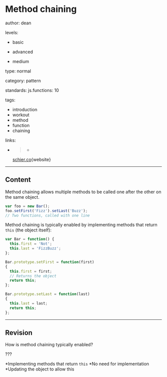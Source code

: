 # Method chaining
author: dean

levels:

  - basic

  - advanced

  - medium

type: normal

category: pattern

standards:
  js.functions: 10

tags:
  - introduction
  - workout
  - method
  - function
  - chaining

links:

  - >-
    [schier.co](http://schier.co/blog/2013/11/14/method-chaining-in-javascript.html){website}

---
## Content

Method chaining allows multiple methods to be called one after the other on the same object.

```javascript
var foo = new Bar();
foo.setFirst('Fizz').setLast('Buzz');
// Two functions, called with one line
```

Method chaining is typically enabled by implementing methods that return `this` (the object itself):

```javascript
var Bar = function() {
  this.first = 'Not';
  this.last = 'FizzBuzz';
};

Bar.prototype.setFirst = function(first)
{
  this.first = first;
  // Returns the object
  return this;
};

Bar.prototype.setLast = function(last)
{
  this.last = last;
  return this;
};
```

---
## Revision

How is method chaining typically enabled?

???

*Implementing methods that return `this`
*No need for implementation
*Updating the object to allow this

